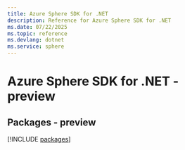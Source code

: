 ```yaml
---
title: Azure Sphere SDK for .NET
description: Reference for Azure Sphere SDK for .NET
ms.date: 07/22/2025
ms.topic: reference
ms.devlang: dotnet
ms.service: sphere
---
```

# Azure Sphere SDK for .NET - preview
## Packages - preview
[!INCLUDE [packages](sphere-index.md)]